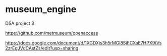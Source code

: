 # museum_engine
DSA project 3

https://github.com/metmuseum/openaccess

https://docs.google.com/document/d/1XGDXjs3h5rMGl8SjFCXaE7HPX9tVs2zrEgJVdCAstZs/edit?usp=sharing